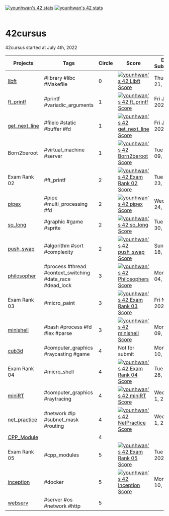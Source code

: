 [![younhwan's 42 stats](http://is.am/572u)](https://github.com/JaeSeoKim/badge42)
[![younhwan's 42 stats](https://badge42.vercel.app/api/v2/cl8h1sspf00640gjzpe8t5f1y/stats?cursusId=21&coalitionId=85)](https://github.com/JaeSeoKim/badge42)
<br/><br/>

# 42cursus
42cursus started at July 4th, 2022

| Projects | Tags | Circle | Score | Date Submitted |
| -------- | ---- | ------ | ----- | -------------- |
| [libft](./libft) | #library #libc #Makefile | 0 | [![younhwan's 42 Libft Score](http://is.am/56pm)](https://github.com/JaeSeoKim/badge42) | Thu Jul 21, 2022 |
| [ft_printf](./ft_printf) | #printf #variadic_arguments | 1 | [![younhwan's 42 ft_printf Score](http://is.am/56px)](https://github.com/JaeSeoKim/badge42) | Fri Jul 22, 2022 |
| [get_next_line](./get_next_line) | #fileio #static #buffer #fd | 1 | [![younhwan's 42 get_next_line Score](http://is.am/56pp)](https://github.com/JaeSeoKim/badge42) | Fri Jul 29, 2022 |
| Born2beroot | #virtual_machine #server | 1 | [![younhwan's 42 Born2beroot Score](http://is.am/56pq)](https://github.com/JaeSeoKim/badge42) | Tue Aug 09, 2022 |
| Exam Rank 02  |  #ft_printf | 2 | [![younhwan's 42 Exam Rank 02 Score](http://is.am/56pr)](https://github.com/JaeSeoKim/badge42) | Tue Aug 23, 2022 |
| [pipex](./pipex) | #pipe #multi_processing #fd | 2 | [![younhwan's 42 pipex Score](http://is.am/56ps)](https://github.com/JaeSeoKim/badge42) | Wed Aug 24, 2022 |
| [so_long](./so_long) | #graphic #game #sprite | 2 | [![younhwan's 42 so_long Score](http://is.am/56pt)](https://github.com/JaeSeoKim/badge42) | Tue Aug 30, 2022 |
| [push_swap](./push_swap) | #algorithm #sort #complexity | 2 | [![younhwan's 42 push_swap Score](http://is.am/56pu)](https://github.com/JaeSeoKim/badge42) | Sun Sep 18, 2022 |
| [philosopher](./philosopher) | #process #thread #context_switching #data_race #dead_lock | 3 | [![younhwan's 42 Philosophers Score](https://badge42.vercel.app/api/v2/cl8h1sspf00640gjzpe8t5f1y/project/2791811)](https://github.com/JaeSeoKim/badge42) | Mon Oct 04, 2022 |
| Exam Rank 03 | #micro_paint | 3 | [![younhwan's 42 Exam Rank 03 Score](https://badge42.vercel.app/api/v2/cl8h1sspf00640gjzpe8t5f1y/project/2864285)](https://github.com/JaeSeoKim/badge42) | Fri Nov 4, 2022 |
| [minishell](https://github.com/Younganswer/minishell/tree/main) | #bash #process #fd #lex #parse | 3 | [![younhwan's 42 minishell Score](https://badge42.vercel.app/api/v2/cl8h1sspf00640gjzpe8t5f1y/project/2895599)](https://github.com/JaeSeoKim/badge42) | Mon Jan 09, 2023 |
| [cub3d](https://github.com/Younganswer/cub3d/tree/main) | #computer_graphics #raycasting #game | 4 | Not for submit | Mon Feb 10, 2023 |
| Exam Rank 04 | #micro_shell | 4 | [![younhwan's 42 Exam Rank 04 Score](https://badge42.vercel.app/api/v2/cl8h1sspf00640gjzpe8t5f1y/project/2979989)](https://github.com/JaeSeoKim/badge42) | Tue Feb 28, 2023 |
| [miniRT](https://github.com/Younganswer/miniRT/tree/main) | #computer_graphics #raytracing | 4 | [![younhwan's 42 miniRT Score](https://badge42.vercel.app/api/v2/cl8h1sspf00640gjzpe8t5f1y/project/2961040)](https://github.com/JaeSeoKim/badge42) | Wed Mar 1, 2023 |
| [net_practice](./net_practice) | #network #ip #subnet_mask #routing | 4 | [![younhwan's 42 NetPractice Score](https://badge42.vercel.app/api/v2/cl8h1sspf00640gjzpe8t5f1y/project/3003473)](https://github.com/JaeSeoKim/badge42) | Wed Mar 1, 2023 |
| [CPP_Module](./CPP_Module) |  | 4 |  |  |
| Exam Rank 05 | #cpp_modules | 5 | [![younhwan's 42 Exam Rank 05 Score](https://badge42.vercel.app/api/v2/cl8h1sspf00640gjzpe8t5f1y/project/3062703)](https://github.com/JaeSeoKim/badge42) | Tue Jul 4, 2023 |
| [inception](./inception) | #docker | 5 | [![younhwan's 42 Inception Score](https://badge42.vercel.app/api/v2/cl8h1sspf00640gjzpe8t5f1y/project/3032392)](https://github.com/JaeSeoKim/badge42) | Mon Jul 10, 2023 |
| [webserv](./webserv) | #server #os #network #http | 5 |  |  |